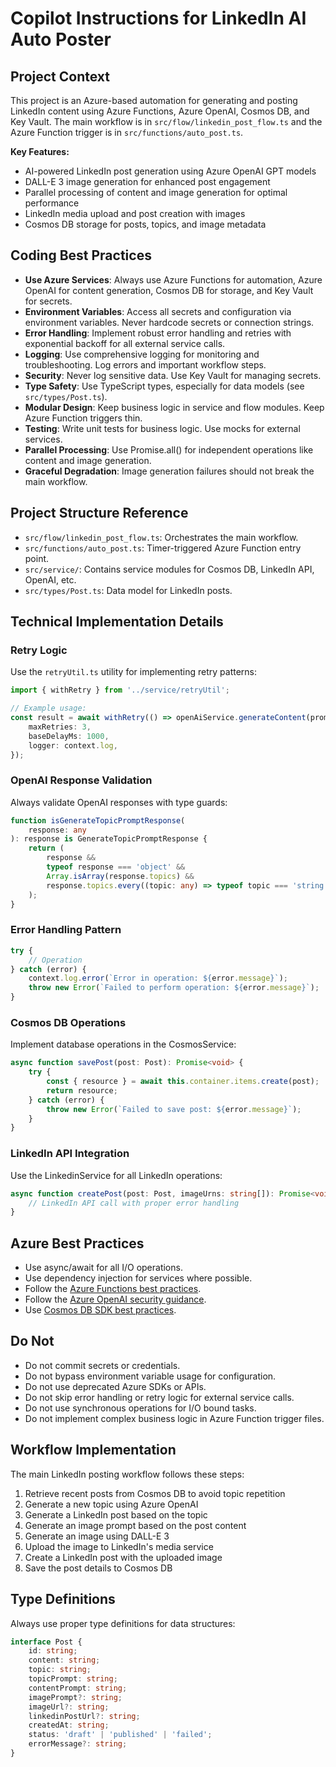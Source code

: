# Copilot Instructions for LinkedIn AI Auto Poster

## Project Context

This project is an Azure-based automation for generating and posting LinkedIn content using Azure Functions, Azure OpenAI, Cosmos DB, and Key Vault. The main workflow is in `src/flow/linkedin_post_flow.ts` and the Azure Function trigger is in `src/functions/auto_post.ts`.

**Key Features:**

- AI-powered LinkedIn post generation using Azure OpenAI GPT models
- DALL-E 3 image generation for enhanced post engagement
- Parallel processing of content and image generation for optimal performance
- LinkedIn media upload and post creation with images
- Cosmos DB storage for posts, topics, and image metadata

## Coding Best Practices

- **Use Azure Services**: Always use Azure Functions for automation, Azure OpenAI for content generation, Cosmos DB for storage, and Key Vault for secrets.
- **Environment Variables**: Access all secrets and configuration via environment variables. Never hardcode secrets or connection strings.
- **Error Handling**: Implement robust error handling and retries with exponential backoff for all external service calls.
- **Logging**: Use comprehensive logging for monitoring and troubleshooting. Log errors and important workflow steps.
- **Security**: Never log sensitive data. Use Key Vault for managing secrets.
- **Type Safety**: Use TypeScript types, especially for data models (see `src/types/Post.ts`).
- **Modular Design**: Keep business logic in service and flow modules. Keep Azure Function triggers thin.
- **Testing**: Write unit tests for business logic. Use mocks for external services.
- **Parallel Processing**: Use Promise.all() for independent operations like content and image generation.
- **Graceful Degradation**: Image generation failures should not break the main workflow.

## Project Structure Reference

- `src/flow/linkedin_post_flow.ts`: Orchestrates the main workflow.
- `src/functions/auto_post.ts`: Timer-triggered Azure Function entry point.
- `src/service/`: Contains service modules for Cosmos DB, LinkedIn API, OpenAI, etc.
- `src/types/Post.ts`: Data model for LinkedIn posts.

## Technical Implementation Details

### Retry Logic

Use the `retryUtil.ts` utility for implementing retry patterns:

```typescript
import { withRetry } from '../service/retryUtil';

// Example usage:
const result = await withRetry(() => openAiService.generateContent(prompt), {
	maxRetries: 3,
	baseDelayMs: 1000,
	logger: context.log,
});
```

### OpenAI Response Validation

Always validate OpenAI responses with type guards:

```typescript
function isGenerateTopicPromptResponse(
	response: any
): response is GenerateTopicPromptResponse {
	return (
		response &&
		typeof response === 'object' &&
		Array.isArray(response.topics) &&
		response.topics.every((topic: any) => typeof topic === 'string')
	);
}
```

### Error Handling Pattern

```typescript
try {
	// Operation
} catch (error) {
	context.log.error(`Error in operation: ${error.message}`);
	throw new Error(`Failed to perform operation: ${error.message}`);
}
```

### Cosmos DB Operations

Implement database operations in the CosmosService:

```typescript
async function savePost(post: Post): Promise<void> {
	try {
		const { resource } = await this.container.items.create(post);
		return resource;
	} catch (error) {
		throw new Error(`Failed to save post: ${error.message}`);
	}
}
```

### LinkedIn API Integration

Use the LinkedinService for all LinkedIn operations:

```typescript
async function createPost(post: Post, imageUrns: string[]): Promise<void> {
	// LinkedIn API call with proper error handling
}
```

## Azure Best Practices

- Use async/await for all I/O operations.
- Use dependency injection for services where possible.
- Follow the [Azure Functions best practices](https://learn.microsoft.com/en-us/azure/azure-functions/functions-best-practices).
- Follow the [Azure OpenAI security guidance](https://learn.microsoft.com/en-us/azure/cognitive-services/openai/overview-security).
- Use [Cosmos DB SDK best practices](https://learn.microsoft.com/en-us/azure/cosmos-db/nosql/sdk-best-practices).

## Do Not

- Do not commit secrets or credentials.
- Do not bypass environment variable usage for configuration.
- Do not use deprecated Azure SDKs or APIs.
- Do not skip error handling or retry logic for external service calls.
- Do not use synchronous operations for I/O bound tasks.
- Do not implement complex business logic in Azure Function trigger files.

## Workflow Implementation

The main LinkedIn posting workflow follows these steps:

1. Retrieve recent posts from Cosmos DB to avoid topic repetition
2. Generate a new topic using Azure OpenAI
3. Generate a LinkedIn post based on the topic
4. Generate an image prompt based on the post content
5. Generate an image using DALL-E 3
6. Upload the image to LinkedIn's media service
7. Create a LinkedIn post with the uploaded image
8. Save the post details to Cosmos DB

## Type Definitions

Always use proper type definitions for data structures:

```typescript
interface Post {
	id: string;
	content: string;
	topic: string;
	topicPrompt: string;
	contentPrompt: string;
	imagePrompt?: string;
	imageUrl?: string;
	linkedinPostUrl?: string;
	createdAt: string;
	status: 'draft' | 'published' | 'failed';
	errorMessage?: string;
}
```
